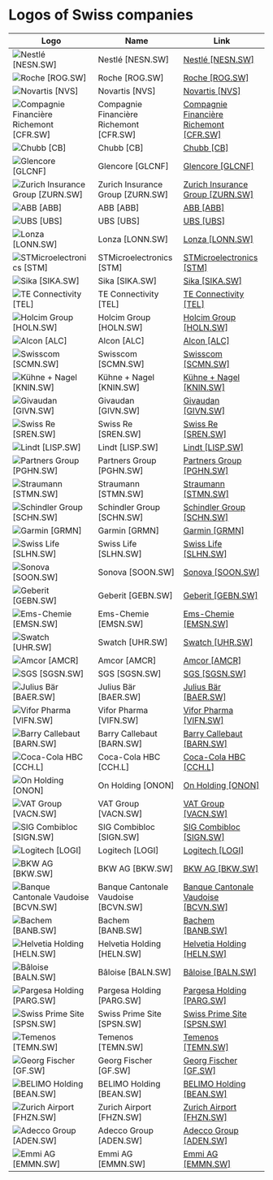 # Logos of Swiss companies

| Logo | Name  | Link |
| ---- | ----  | ---- |
| ![Nestlé [NESN.SW]](/img/128/NESN.SW-77479c7a.png) | Nestlé [NESN.SW] | [Nestlé [NESN.SW]](nestle/logo/)
| ![Roche [ROG.SW]](/img/128/ROG.SW-c4a331eb.png) | Roche [ROG.SW] | [Roche [ROG.SW]](roche/logo/)
| ![Novartis [NVS]](/img/128/NVS-a46a4754.png) | Novartis [NVS] | [Novartis [NVS]](novartis/logo/)
| ![Compagnie Financière Richemont [CFR.SW]](/img/128/CFR.SW-a537e402.png) | Compagnie Financière Richemont [CFR.SW] | [Compagnie Financière Richemont [CFR.SW]](compagnie-financiere-richemont/logo/)
| ![Chubb [CB]](/img/128/CB-5f91fd3d.png) | Chubb [CB] | [Chubb [CB]](chubb/logo/)
| ![Glencore [GLCNF]](/img/128/GLCNF-e6bbcad3.png) | Glencore [GLCNF] | [Glencore [GLCNF]](glencore/logo/)
| ![Zurich Insurance Group [ZURN.SW]](/img/128/ZURN.SW-83a11b47.png) | Zurich Insurance Group [ZURN.SW] | [Zurich Insurance Group [ZURN.SW]](zurich-insurance-group/logo/)
| ![ABB [ABB]](/img/128/ABB-7618e5ff.png) | ABB [ABB] | [ABB [ABB]](abb/logo/)
| ![UBS [UBS]](/img/128/UBS-f7380dfa.png) | UBS [UBS] | [UBS [UBS]](ubs/logo/)
| ![Lonza [LONN.SW]](/img/128/LONN.SW-ed652a99.png) | Lonza [LONN.SW] | [Lonza [LONN.SW]](lonza/logo/)
| ![STMicroelectronics [STM]](/img/128/STM-092324bc.png) | STMicroelectronics [STM] | [STMicroelectronics [STM]](stmicroelectronics/logo/)
| ![Sika [SIKA.SW]](/img/128/SIKA.SW-be7ca715.png) | Sika [SIKA.SW] | [Sika [SIKA.SW]](sika/logo/)
| ![TE Connectivity [TEL]](/img/128/TEL-5d8afbe6.png) | TE Connectivity [TEL] | [TE Connectivity [TEL]](te-connectivity/logo/)
| ![Holcim Group [HOLN.SW]](/img/128/HOLN.SW-2ad07bff.png) | Holcim Group [HOLN.SW] | [Holcim Group [HOLN.SW]](lafargeholcim/logo/)
| ![Alcon [ALC]](/img/128/ALC-aa766a20.png) | Alcon [ALC] | [Alcon [ALC]](alcon/logo/)
| ![Swisscom [SCMN.SW]](/img/128/SCMN.SW-97ffb316.png) | Swisscom [SCMN.SW] | [Swisscom [SCMN.SW]](swisscom/logo/)
| ![Kühne + Nagel [KNIN.SW]](/img/128/KNIN.SW-d509c365.png) | Kühne + Nagel [KNIN.SW] | [Kühne + Nagel [KNIN.SW]](kuhne-nagel/logo/)
| ![Givaudan [GIVN.SW]](/img/128/GIVN.SW-ba3a43f9.png) | Givaudan [GIVN.SW] | [Givaudan [GIVN.SW]](givaudan/logo/)
| ![Swiss Re [SREN.SW]](/img/128/SREN.SW-c48fc334.png) | Swiss Re [SREN.SW] | [Swiss Re [SREN.SW]](swiss-re/logo/)
| ![Lindt [LISP.SW]](/img/128/LISP.SW-06fbc5f8.png) | Lindt [LISP.SW] | [Lindt [LISP.SW]](lindt/logo/)
| ![Partners Group [PGHN.SW]](/img/128/PGHN.SW-7aad94ad.png) | Partners Group [PGHN.SW] | [Partners Group [PGHN.SW]](partners-group/logo/)
| ![Straumann [STMN.SW]](/img/128/STMN.SW-be5ae5d3.png) | Straumann [STMN.SW] | [Straumann [STMN.SW]](straumann/logo/)
| ![Schindler Group [SCHN.SW]](/img/128/SCHN.SW-d2307a18.png) | Schindler Group [SCHN.SW] | [Schindler Group [SCHN.SW]](schindler-group/logo/)
| ![Garmin [GRMN]](/img/128/GRMN-33009eb5.png) | Garmin [GRMN] | [Garmin [GRMN]](garmin/logo/)
| ![Swiss Life [SLHN.SW]](/img/128/SLHN.SW-1aae5d7b.png) | Swiss Life [SLHN.SW] | [Swiss Life [SLHN.SW]](swiss-life/logo/)
| ![Sonova [SOON.SW]](/img/128/SOON.SW-9d88edb8.png) | Sonova [SOON.SW] | [Sonova [SOON.SW]](sonova/logo/)
| ![Geberit [GEBN.SW]](/img/128/GEBN.SW-4968c3e6.png) | Geberit [GEBN.SW] | [Geberit [GEBN.SW]](geberit/logo/)
| ![Ems-Chemie [EMSN.SW]](/img/128/EMSN.SW-073f044f.png) | Ems-Chemie [EMSN.SW] | [Ems-Chemie [EMSN.SW]](ems-chemie/logo/)
| ![Swatch [UHR.SW]](/img/128/UHR.SW-936f868a.png) | Swatch [UHR.SW] | [Swatch [UHR.SW]](swatch/logo/)
| ![Amcor [AMCR]](/img/128/AMCR-a26a09fc.png) | Amcor [AMCR] | [Amcor [AMCR]](amcor/logo/)
| ![SGS [SGSN.SW]](/img/128/SGSN.SW-16598aa3.png) | SGS [SGSN.SW] | [SGS [SGSN.SW]](sgs/logo/)
| ![Julius Bär [BAER.SW]](/img/128/BAER.SW-cdc8841b.png) | Julius Bär [BAER.SW] | [Julius Bär [BAER.SW]](julius-baer/logo/)
| ![Vifor Pharma [VIFN.SW]](/img/128/VIFN.SW-a73f7253.png) | Vifor Pharma [VIFN.SW] | [Vifor Pharma [VIFN.SW]](vifor-pharma/logo/)
| ![Barry Callebaut [BARN.SW]](/img/128/BARN.SW-1b986f83.png) | Barry Callebaut [BARN.SW] | [Barry Callebaut [BARN.SW]](barry-callebaut/logo/)
| ![Coca-Cola HBC [CCH.L]](/img/128/CCH.L-94329004.png) | Coca-Cola HBC [CCH.L] | [Coca-Cola HBC [CCH.L]](coca-cola-hbc/logo/)
| ![On Holding [ONON]](/img/128/ONON-733a464d.png) | On Holding [ONON] | [On Holding [ONON]](on-holding/logo/)
| ![VAT Group [VACN.SW]](/img/128/VACN.SW-ea7c9dda.png) | VAT Group [VACN.SW] | [VAT Group [VACN.SW]](vat-group/logo/)
| ![SIG Combibloc [SIGN.SW]](/img/128/SIGN.SW-ccfb9185.png) | SIG Combibloc [SIGN.SW] | [SIG Combibloc [SIGN.SW]](sig-combibloc/logo/)
| ![Logitech [LOGI]](/img/128/LOGI-d6f48bac.png) | Logitech [LOGI] | [Logitech [LOGI]](logitech/logo/)
| ![BKW AG  [BKW.SW]](/img/128/BKW.SW-b1ab268b.png) | BKW AG  [BKW.SW] | [BKW AG  [BKW.SW]](bkw-ag/logo/)
| ![Banque Cantonale Vaudoise [BCVN.SW]](/img/128/BCVN.SW-da2f0eb0.png) | Banque Cantonale Vaudoise [BCVN.SW] | [Banque Cantonale Vaudoise [BCVN.SW]](banque-cantonale-vaudoise/logo/)
| ![Bachem [BANB.SW]](/img/128/BANB.SW-e36272c9.png) | Bachem [BANB.SW] | [Bachem [BANB.SW]](bachem/logo/)
| ![Helvetia Holding [HELN.SW]](/img/128/HELN.SW-78dc6477.png) | Helvetia Holding [HELN.SW] | [Helvetia Holding [HELN.SW]](helvetia-holding/logo/)
| ![Bâloise [BALN.SW]](/img/128/BALN.SW-4124d8d8.png) | Bâloise [BALN.SW] | [Bâloise [BALN.SW]](baloise/logo/)
| ![Pargesa Holding [PARG.SW]](/img/128/PARG.SW-7bee1114.png) | Pargesa Holding [PARG.SW] | [Pargesa Holding [PARG.SW]](pargesa-holding/logo/)
| ![Swiss Prime Site [SPSN.SW]](/img/128/SPSN.SW-9016ede8.png) | Swiss Prime Site [SPSN.SW] | [Swiss Prime Site [SPSN.SW]](swiss-prime-site/logo/)
| ![Temenos [TEMN.SW]](/img/128/TEMN.SW-3cb1bad4.png) | Temenos [TEMN.SW] | [Temenos [TEMN.SW]](temenos/logo/)
| ![Georg Fischer [GF.SW]](/img/128/GF.SW-fc1cd22a.png) | Georg Fischer [GF.SW] | [Georg Fischer [GF.SW]](georg-fischer/logo/)
| ![BELIMO Holding [BEAN.SW]](/img/128/BEAN.SW-d0d68a02.png) | BELIMO Holding [BEAN.SW] | [BELIMO Holding [BEAN.SW]](belimo-holding/logo/)
| ![Zurich Airport [FHZN.SW]](/img/128/FHZN.SW-bef087b6.png) | Zurich Airport [FHZN.SW] | [Zurich Airport [FHZN.SW]](zurich-airport/logo/)
| ![Adecco Group [ADEN.SW]](/img/128/ADEN.SW-db0a032e.png) | Adecco Group [ADEN.SW] | [Adecco Group [ADEN.SW]](adecco-group/logo/)
| ![Emmi AG [EMMN.SW]](/img/128/EMMN.SW-aec942a0.png) | Emmi AG [EMMN.SW] | [Emmi AG [EMMN.SW]](emmi-ag/logo/)

